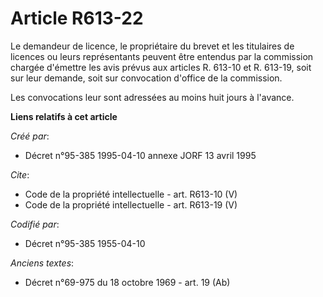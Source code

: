 # Article R613-22

Le demandeur de licence, le propriétaire du brevet et les titulaires de licences ou leurs représentants peuvent être entendus
par la commission chargée d'émettre les avis prévus aux articles R. 613-10 et R. 613-19, soit sur leur demande, soit sur
convocation d'office de la commission. 

Les convocations leur sont adressées au moins huit jours à l'avance.

**Liens relatifs à cet article**

_Créé par_:

  - Décret n°95-385 1995-04-10 annexe JORF 13 avril 1995

_Cite_:

  - Code de la propriété intellectuelle - art. R613-10 (V)
  - Code de la propriété intellectuelle - art. R613-19 (V)

_Codifié par_:

  - Décret n°95-385 1955-04-10

_Anciens textes_:

  - Décret n°69-975 du 18 octobre 1969 - art. 19 (Ab)
